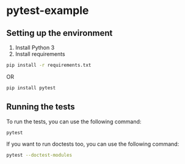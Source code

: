 # pytest-example

## Setting up the environment

1. Install Python 3 
2. Install requirements
```bash
pip install -r requirements.txt
```
OR
```bash
pip install pytest
```

## Running the tests
To run the tests, you can use the following command:
```bash
pytest
```

If you want to run doctests too, you can use the following command:
```bash
pytest --doctest-modules
```